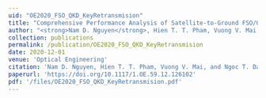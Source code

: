 ```yaml
---
uid: "OE2020_FSO_QKD_KeyRetransmision"
title: "Comprehensive Performance Analysis of Satellite-to-Ground FSO/QKD Systems using Key Retransmission"
author: "<strong>Nam D. Nguyen</strong>, Hien T. T. Pham, Vuong V. Mai, and Ngoc T. Dang"
collection: publications
permalink: /publication/OE2020_FSO_QKD_KeyRetransmision
date: 2020-12-01
venue: 'Optical Engineering'
citation: 'Nam D. Nguyen, Hien T. T. Pham, Vuong V. Mai, and Ngoc T. Dang. &quot;Comprehensive Performance Analysis of Satellite-to-Ground FSO/QKD Systems using Key Retransmission,&quot; Optical Engineering.'
paperurl: 'https://doi.org/10.1117/1.OE.59.12.126102'
pdf: '/files/OE2020_FSO_QKD_KeyRetransmision.pdf'
---
```

